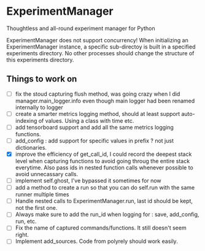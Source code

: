 # ExperimentManager

Thoughtless and all-round experiment manager for Python

ExperimentManager does not support concurrency! When initializing an ExperimentManager instance, a specific sub-directoy is built in a specified experiments directory. No other processes should change the structure of this experiments directory. 

## Things to work on

- [ ] fix the stoud capturing flush method, was going crazy when I did manager.main_logger.info even though main logger had been renamed internally to logger
- [ ] create a smarter metrics logging method, should at least support auto-indexing of values. Using a class with time etc.
- [ ] add tensorboard support and add all the same metrics logging functions.
- [ ] add_config : add support for specific values in prefix ? not just dictionaries. 
- [x] improve the efficiency of get_call_id, I could record the deepest stack level when capturing functions to avoid going throug the entire stack everytime. Also pass ids in nested function calls whenever possible to avoid unnecassary calls.
- [ ] implement self.ghost, I've bypassed it sometimes for now
- [ ] add a method to create a run so that you can do self.run with the same runner multiple times
- [ ] Handle nested calls to ExperimentManager.run, last id should be kept, not the first one.
- [ ] Always make sure to add the run_id when logging for : save, add_config, run, etc.
- [ ] Fix the name of captured commands/functions. It still doesn't seem right.
- [ ] Implement add_sources. Code from polyrely should work easily.
